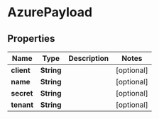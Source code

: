 

# AzurePayload

## Properties

Name | Type | Description | Notes
------------ | ------------- | ------------- | -------------
**client** | **String** |  |  [optional]
**name** | **String** |  |  [optional]
**secret** | **String** |  |  [optional]
**tenant** | **String** |  |  [optional]



